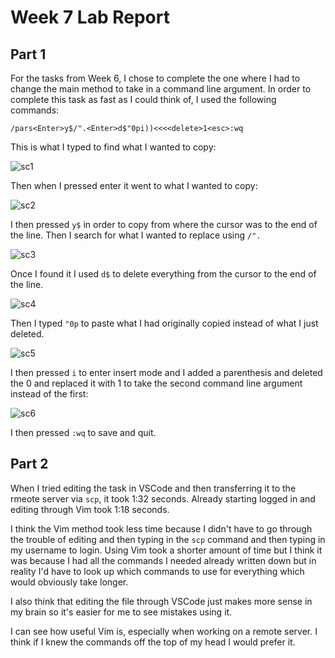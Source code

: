 # Week 7 Lab Report

## Part 1

For the tasks from Week 6, I chose to complete the one where I had to change the main method to take in a command line argument.
In order to complete this task as fast as I could think of, I used the following commands:

`/pars<Enter>y$/".<Enter>d$"0pi))<<<<delete>1<esc>:wq`

This is what I typed to find what I wanted to copy:

![sc1](https://user-images.githubusercontent.com/114266346/201730808-1214b19d-f8fd-4b18-bdbd-10047244a706.png)

Then when I pressed enter it went to what I wanted to copy:

![sc2](https://user-images.githubusercontent.com/114266346/201730787-764cf0ea-f7ac-4f6f-a42d-58502e91d959.png)

I then pressed `y$` in order to copy from where the cursor was to the end of the line.
Then I search for what I wanted to replace using `/".`

![sc3](https://user-images.githubusercontent.com/114266346/201731290-6d588351-9c9e-49ae-b6bb-f8e194f17ee1.png)

Once I found it I used `d$` to delete everything from the cursor to the end of the line.

![sc4](https://user-images.githubusercontent.com/114266346/201731477-0c67a408-8a76-4630-a97e-50ebcf288dfc.png)

Then I typed `"0p` to paste what I had originally copied instead of what I just deleted.

![sc5](https://user-images.githubusercontent.com/114266346/201731742-64296e18-d92e-4313-a203-b7cac812db83.png)

I then pressed `i` to enter insert mode and I added a parenthesis and deleted the 0 and replaced it with 1 to take the second command line argument instead of the first:

![sc6](https://user-images.githubusercontent.com/114266346/201732107-cc5a4fa9-7ff9-4daf-85d7-64e101fd204a.png)

I then pressed `:wq` to save and quit.


## Part 2
When I tried editing the task in VSCode and then transferring it to the rmeote server via `scp`, it took 1:32 seconds.
Already starting logged in and editing through Vim took 1:18 seconds.

I think the Vim method took less time because I didn't have to go through the trouble of editing and then typing in the `scp` command and then typing in my username to login.
Using Vim took a shorter amount of time but I think it was because I had all the commands I needed already written down but in reality I'd have to look up which commands to use 
for everything which would obviously take longer. 

I also think that editing the file through VSCode just makes more sense in my brain so it's easier for me to see mistakes using
it. 

I can see how useful Vim is, especially when working on a remote server. I think if I knew the commands off the top of my head I would prefer it.





